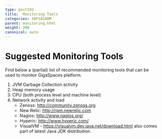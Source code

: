 ```yaml
---
type: post102
title:  Monitoring Tools
categories: XAP102ADM
parent: monitoring.html
weight: 300
canonical: auto
---
```




# Suggested Monitoring Tools

Find below a (partial) list of recommended monitoring tools that can be used to monitor GigaSpaces platform.

1. JVM Garbage Collection activity
1. Heap memory usage
1. CPU (both process level and machine level)
1. Network activity and load
    - Zenoss: http://community.zenoss.org
    - New Relic: http://rpm.newrelic.com
    - Nagios: http://www.nagios.org/
    - Hyperic: http://www.hyperic.com/
    - VisualVM - https://visualvm.dev.java.net/download.html also comes part of latest Java JDK distribution.
